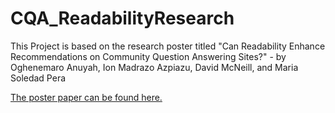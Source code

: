 # CQA_ReadabilityResearch

This Project is based on the research poster titled "Can Readability Enhance Recommendations on Community Question Answering Sites?" - by Oghenemaro Anuyah, Ion Madrazo Azpiazu, David McNeill, and Maria Soledad Pera

[The poster paper can be found here.](http://ceur-ws.org/Vol-1905/recsys2017_poster14.pdf)
